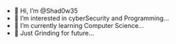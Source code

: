 - 👋 Hi, I’m @Shad0w35
- 👀 I’m interested in cyberSecurity and Programming...
- 🌱 I’m currently learning Computer Science...
- 💞️ Just Grinding for future...

<!---
Shad0w35/Shad0w35 is a ✨ special ✨ repository because its `README.md` (this file) appears on your GitHub profile.
You can click the Preview link to take a look at your changes.
--->
